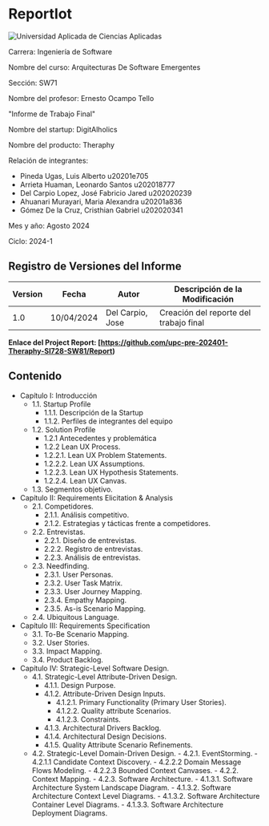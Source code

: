 # ReportIot
  ![Universidad Aplicada de Ciencias Aplicadas](https://static.wikia.nocookie.net/logopedia/images/2/2d/UPC-Logo-Actual.png/revision/latest/scale-to-width-down/384?cb=20230305155749&path-prefix=es)

Carrera: 
Ingeniería de Software

Nombre del curso: 
Arquitecturas De Software Emergentes

Sección: 
SW71

Nombre del profesor: 
Ernesto Ocampo Tello

"Informe de Trabajo Final"
						 
Nombre del startup: 
DigitAlholics

Nombre del producto: 
Theraphy

Relación de integrantes:

 - Pineda Ugas, Luis Alberto   u20201e705
 - Arrieta Huaman, Leonardo Santos   u202018777
 - Del Carpio Lopez, José Fabricio Jared   u202020239
 - Ahuanari Murayari, Maria Alexandra   u20201a836
 - Gómez De la Cruz, Cristhian Gabriel   u202020341

Mes y año: 
Agosto 2024
						   
Ciclo: 
2024-1

## Registro de Versiones del Informe

| Version | Fecha| Autor | Descripción de la Modificación |
|-----------|-----------|-----------|-----------|
| 1.0 | 10/04/2024 | Del Carpio, Jose| Creación del reporte del trabajo final  |

**Enlace del Project Report: [https://github.com/upc-pre-202401-Theraphy-SI728-SW81/Report)**
## Contenido
- Capítulo I: Introducción 
	- 1.1. Startup Profile
		- 1.1.1. Descripción de la Startup 
		- 1.1.2. Perfiles de integrantes del equipo 
	- 1.2. Solution Profile 
		- 1.2.1 Antecedentes y problemática 
		- 1.2.2 Lean UX Process. 
		- 1.2.2.1. Lean UX Problem Statements. 
		- 1.2.2.2. Lean UX Assumptions. 
		- 1.2.2.3. Lean UX Hypothesis Statements. 
		- 1.2.2.4. Lean UX Canvas. 
	- 1.3. Segmentos objetivo. 
- Capítulo II: Requirements Elicitation & Analysis 
	- 2.1. Competidores. 
		- 2.1.1. Análisis competitivo. 
		- 2.1.2. Estrategias y tácticas frente a competidores. 
	- 2.2. Entrevistas. 
		- 2.2.1. Diseño de entrevistas. 
		- 2.2.2. Registro de entrevistas. 
		- 2.2.3. Análisis de entrevistas. 
	- 2.3. Needfinding. 
		- 2.3.1. User Personas. 
		- 2.3.2. User Task Matrix. 
		- 2.3.3. User Journey Mapping. 
		- 2.3.4. Empathy Mapping. 
		- 2.3.5. As-is Scenario Mapping.
  - 2.4. Ubiquitous Language.
- Capítulo III: Requirements Specification 
	 - 3.1. To-Be Scenario Mapping. 
	 - 3.2. User Stories. 
	 - 3.3. Impact Mapping. 
	 - 3.4. Product Backlog.
- Capítulo IV: Strategic-Level Software Design.
   - 4.1. Strategic-Level Attribute-Driven Design. 
     - 4.1.1. Design Purpose. 
     - 4.1.2. Attribute-Driven Design Inputs.
       - 4.1.2.1. Primary Functionality (Primary User Stories). 
       - 4.1.2.2. Quality attribute Scenarios. 
       - 4.1.2.3. Constraints. 
     - 4.1.3. Architectural Drivers Backlog. 
     - 4.1.4. Architectural Design Decisions.
     - 4.1.5. Quality Attribute Scenario Refinements.
  - 4.2. Strategic-Level Domain-Driven Design. 
		- 4.2.1. EventStorming. 
			- 4.2.1.1 Candidate Context Discovery. 
			- 4.2.2.2 Domain Message Flows Modeling. 
			- 4.2.2.3 Bounded Context Canvases. 
		- 4.2.2. Context Mapping. 
		- 4.2.3. Software Architecture. 
			- 4.1.3.1. Software Architecture System Landscape Diagram. 
			- 4.1.3.2. Software Architecture Context Level Diagrams. 
			- 4.1.3.2. Software Architecture Container Level Diagrams.
			- 4.1.3.3. Software Architecture Deployment Diagrams. 
 

